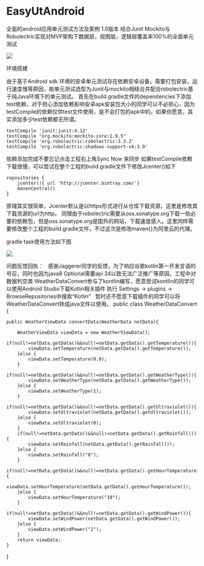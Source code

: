 # EasyUtAndroid
全面的android应用单元测试方法及案例
1.0版本
结合Junit Mockito与Robolectric实现对MVP架构下数据层，视图层，逻辑层覆盖率100%的全面单元测试

![](https://github.com/openhkr/EasyUtAndroid/blob/master/screenshots/jacoco.png)

环境搭建

   由于基于Android sdk 环境的安卓单元测试存在依赖安卓设备，需要打包安装，运行速度慢等原因，故单元测试选型为Junit与mockito相结合并配合robolectric基于纯Java环境下的单元测试。
首先在build.gradle文件的dependencies下添加test依赖，对于担心添加依赖影响安卓apk安装包大小的同学可以不必担心，因为testCompile的依赖仅供test文件使用，是不会打包的apk中的。如果你愿意，其实添加多少test依赖都无所谓。

    testCompile 'junit:junit:4.12'
    testCompile "org.mockito:mockito-core:1.9.5"
    testCompile 'org.robolectric:robolectric:3.3.2'
    testCompile 'org.robolectric:shadows-support-v4:3.0'

  依赖添加完成不要忘记点击工程右上角Sync Now 来同步
  如果testCompile依赖下载很慢，可以尝试在整个工程的build.gradle文件下修改Jcenter()如下

    repositories {
        jcenter(){ url 'http://jcenter.bintray.com/'}
        mavenCentral()
    }
    
  原理其实很简单，Jcenter默认是以https形式进行从仓库下载资源，这里是修改其下载资源的url为http。
  同理由于robolectric需要从oss.sonatype.org下载一些必要的依赖包，但是oss.sonatype.org是国外的网站，下载速度感人。这里同样需要修改整个工程的build.gradle文件，不过这次是修改maven{}为阿里云的代理。

  gradle task使用方法如下图
  
  ![](https://github.com/openhkr/EasyUtAndroid/blob/master/screenshots/jacoco_task.png)



问题反馈回执：
   感谢Jaggerer同学的反馈，为了响应谷歌kotlin第一开发言语的号召，同时也因为java8 Optional需要api 24以致无法广泛推广等原因，工程中对数据判空类
WeatherDataConvert参与了kontlin编写，愿意尝试kontlin的同学可以使用Android Studio下载Kotlin相关插件
   执行 Settings -> plugins -> BrowseRepositories中搜索“Kotlin”
   暂时还不愿意下载插件的同学可以将WeatherDataConvert转成java文件以使用。
public class WeatherDataConvert {

    public WeatherViewData convertData(WeatherData netData){

        WeatherViewData viewData = new WeatherViewData();
        if(null!=netData.getData()&&null!=netData.getData().getTemperature()){
            viewData.setTemperature(netData.getData().getTemperature());
        }else {
            viewData.setTemperature(0.0);
        }
        if(null!=netData.getData()&&null!=netData.getData().getWeatherType()){
            viewData.setWeatherType(netData.getData().getWeatherType());
        }else {
            viewData.setWeatherType(1);
        }
        if(null!=netData.getData()&&null!=netData.getData().getUltraviolet()){
            viewData.setUltraviolet(netData.getData().getUltraviolet());
        }else {
            viewData.setUltraviolet(0);
        }
        if(null!=netData.getData()&&null!=netData.getData().getRainfall()){
            viewData.setRainfall(netData.getData().getRainfall());
        }else {
            viewData.setRainfall("0");
        }
        if(null!=netData.getData()&&null!=netData.getData().getHourTemperature()){
            viewData.setHourTemperature(netData.getData().getHourTemperature());
        }else {
            viewData.setHourTemperature("10");
        }
        if(null!=netData.getData()&&null!=netData.getData().getWindPower()){
            viewData.setWindPower(netData.getData().getWindPower());
        }else {
            viewData.setWindPower("2");
        }
        return viewData;
    }

}
   
   





